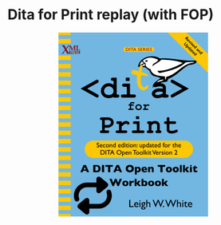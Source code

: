 # Dita for Print replay (with FOP)

<p align="center">
  <img src="DFPR.png" alt="DITA for Print cover"/>
</p>